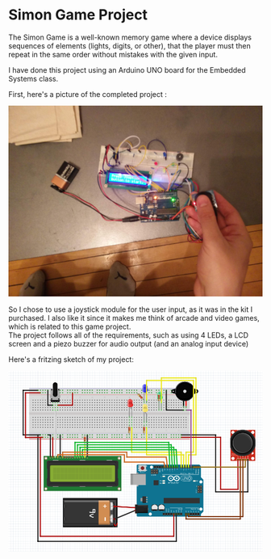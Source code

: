 # Simon Game Project

The Simon Game is a well-known memory game where a device displays sequences of elements (lights, digits, or other), that the player must then repeat in the same order without mistakes with the given input.

I have done this project using an Arduino UNO board for the Embedded Systems class.

First, here's a picture of the completed project :

![Nour](images/picture.jpg)

So I chose to use a joystick module for the user input, as it was in the kit I purchased. I also like it since it makes me think of arcade and video games, which is related to this game project.  
The project follows all of the requirements, such as using 4 LEDs, a LCD screen and a piezo buzzer for audio output (and an analog input device)

Here's a fritzing sketch of my project: 

![Nour](images/sketch.png)


